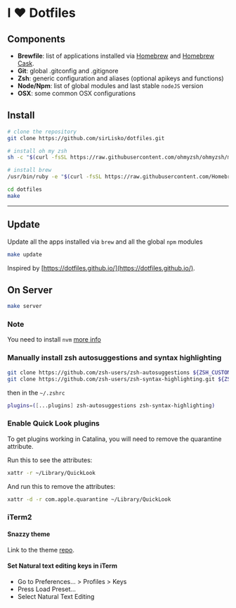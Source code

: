 # I ❤ Dotfiles

## Components

- **Brewfile**: list of applications installed via [Homebrew](http://brew.sh/) and [Homebrew Cask](https://caskroom.github.io/).
- **Git**: global .gitconfig and .gitignore
- **Zsh**: generic configuration and aliases (optional apikeys and functions)
- **Node/Npm**: list of global modules and last stable `nodeJS` version
- **OSX**: some common OSX configurations

## Install

```bash
# clone the repository
git clone https://github.com/sirLisko/dotfiles.git

# install oh my zsh
sh -c "$(curl -fsSL https://raw.githubusercontent.com/ohmyzsh/ohmyzsh/master/tools/install.sh)"

# install brew
/usr/bin/ruby -e "$(curl -fsSL https://raw.githubusercontent.com/Homebrew/install/master/install)"

cd dotfiles
make
```

---

## Update

Update all the apps installed via `brew` and all the global `npm` modules

```bash
make update
```

Inspired by [https://dotfiles.github.io/](https://dotfiles.github.io/).

## On Server

```bash
make server
```

### Note

You need to install `nvm` [more info](https://github.com/nvm-sh/nvm#installing-and-updating)

### Manually install zsh autosuggestions and syntax highlighting

```bash
git clone https://github.com/zsh-users/zsh-autosuggestions ${ZSH_CUSTOM:-~/.oh-my-zsh/custom}/plugins/zsh-autosuggestions
git clone https://github.com/zsh-users/zsh-syntax-highlighting.git ${ZSH_CUSTOM:-~/.oh-my-zsh/custom}/plugins/zsh-syntax-highlighting
```

then in the `~/.zshrc`

```bash
plugins=([...plugins] zsh-autosuggestions zsh-syntax-highlighting)
```

### Enable Quick Look plugins

To get plugins working in Catalina, you will need to remove the quarantine attribute.

Run this to see the attributes:

```bash
xattr -r ~/Library/QuickLook
```

And run this to remove the attributes:

```bash
xattr -d -r com.apple.quarantine ~/Library/QuickLook
```

### iTerm2

#### Snazzy theme

Link to the theme [repo](https://github.com/sindresorhus/iterm2-snazzy).

#### Set Natural text editing keys in iTerm

- Go to Preferences... > Profiles > Keys
- Press Load Preset...
- Select Natural Text Editing
